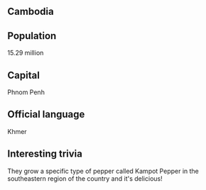 ## Cambodia
## Population
15.29 million 

## Capital
Phnom Penh
 
## Official language
Khmer

## Interesting trivia
They grow a specific type of pepper called Kampot Pepper in the southeastern region of the country and it's delicious!


